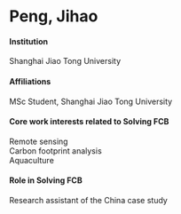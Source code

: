 # Peng, Jihao

#### Institution

Shanghai Jiao Tong University

#### Affiliations

MSc Student, Shanghai Jiao Tong University

#### Core work interests related to Solving FCB

Remote sensing\
Carbon footprint analysis\
Aquaculture

#### Role in Solving FCB

Research assistant of the China case study
